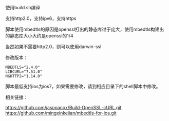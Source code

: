 使用build.sh编译

支持http2.0，支持ipv6，支持https

脚本使用mbedtls的原因是openssl打出的静态库过于庞大，使用mbedtls构建出的静态库大小大约是openssl的1/4

当然如果不需要http2.0，则可以使用darwin-ssl

修改版本：

    MBEDTLS="2.4.0"
    LIBCURL="7.51.0"
    NGHTTP2="1.14.0"

脚本最低支持ios为ios7，如果需要修改，请到相应目录下的shell脚本中修改。

相关链接：

https://github.com/jasonacox/Build-OpenSSL-cURL.git
https://github.com/mingxinkejian/mbedtls-for-ios.git